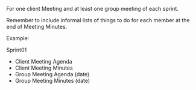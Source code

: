 For one client Meeting and at least one group meeting of each sprint.

Remember to include informal lists of things to do for each member at the end of Meeting Minutes.

Example:

Sprint01
- Client Meeting Agenda
- Client Meeting Minutes
- Group Meeting Agenda (date)
- Group Meeting Minutes (date)
